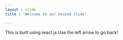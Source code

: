 ```yaml
---
layout : slide 
title : "Welcome to our second slide"

---
```

This is built using react.js
Use the left arrow to go back!
